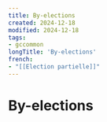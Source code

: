 ```yaml
---
title: By-elections
created: 2024-12-18
modified: 2024-12-18
tags:
- gccommon
longTitle: 'By-elections'
french:
- "[[Election partielle]]"
---
```

# By-elections
